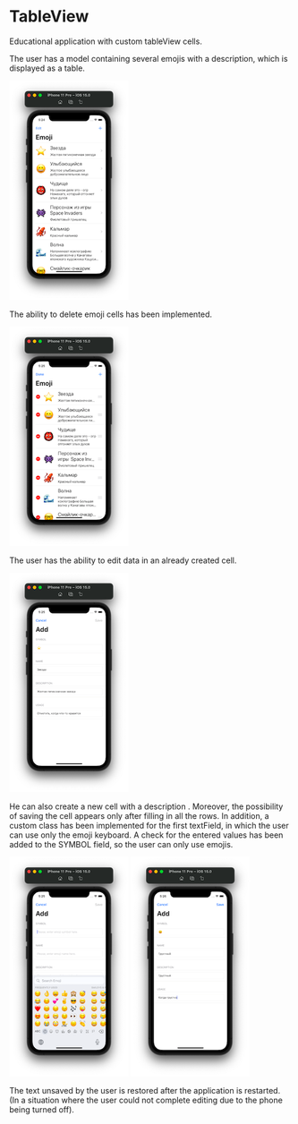 # TableView
Educational application with custom tableView cells.

The user has a model containing several emojis with a description, which is displayed as a table.

![Screenshot001](https://github.com/ClearCut3000/TableView/blob/main/Screenshots/scr001.png?raw=true)

The ability to delete emoji cells has been implemented.

![Screenshot002](https://github.com/ClearCut3000/TableView/blob/main/Screenshots/scr002.png?raw=true)

The user has the ability to edit data in an already created cell.

![Screenshot003](https://github.com/ClearCut3000/TableView/blob/main/Screenshots/scr003.png?raw=true)

He can also create a new cell with a description . 
Moreover, the possibility of saving the cell appears only after filling in all the rows. 
In addition, a custom class has been implemented for the first textField, in which the user can use only the emoji keyboard.
A check for the entered values has been added to the SYMBOL field, so the user can only use emojis.

![Screenshot004](https://github.com/ClearCut3000/TableView/blob/main/Screenshots/scr004.png?raw=true)
![Screenshot005](https://github.com/ClearCut3000/TableView/blob/main/Screenshots/scr005.png?raw=true)

The text unsaved by the user is restored after the application is restarted. 
(In a situation where the user could not complete editing due to the phone being turned off).
